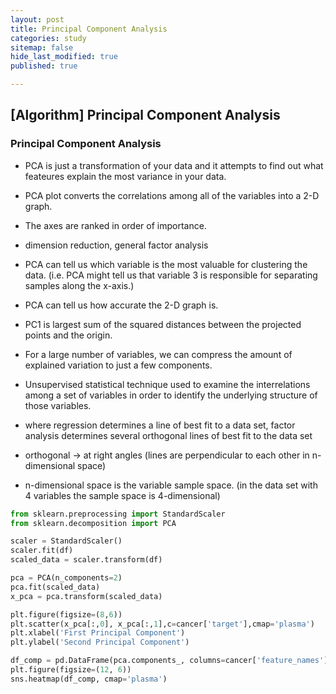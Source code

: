 ```yaml
---
layout: post
title: Principal Component Analysis
categories: study
sitemap: false
hide_last_modified: true
published: true

---
```

## [Algorithm] Principal Component Analysis

### Principal Component Analysis
* PCA is just a transformation of your data and it attempts to find out what feateures explain the most variance in your data.
* PCA plot converts the correlations among all of the variables into a 2-D graph.
* The axes are ranked in order of importance.
* dimension reduction, general factor analysis
* PCA can tell us which variable is the most valuable for clustering the data. (i.e. PCA might tell us that variable 3 is responsible for separating samples along the x-axis.)
* PCA can tell us how accurate the 2-D graph is.
* PC1 is largest sum of the squared distances between the projected points and the origin.

* For a large number of variables, we can compress the amount of explained variation to just a few components.
* Unsupervised statistical technique used to examine the interrelations among a set of variables in order to identify the underlying structure of those variables. 
* where regression determines a line of best fit to a data set, factor analysis determines several orthogonal lines of best fit to the data set
* orthogonal → at right angles (lines are perpendicular to each other in n-dimensional space)
* n-dimensional space is the variable sample space. (in the data set with 4 variables the sample space is 4-dimensional) 


~~~python
from sklearn.preprocessing import StandardScaler
from sklearn.decomposition import PCA

scaler = StandardScaler()
scaler.fit(df)
scaled_data = scaler.transform(df)

pca = PCA(n_components=2)
pca.fit(scaled_data)
x_pca = pca.transform(scaled_data)

plt.figure(figsize=(8,6))
plt.scatter(x_pca[:,0], x_pca[:,1],c=cancer['target'],cmap='plasma')
plt.xlabel('First Principal Component')
plt.ylabel('Second Principal Component')

df_comp = pd.DataFrame(pca.components_, columns=cancer['feature_names'])
plt.figure(figsize=(12, 6))
sns.heatmap(df_comp, cmap='plasma')
~~~


